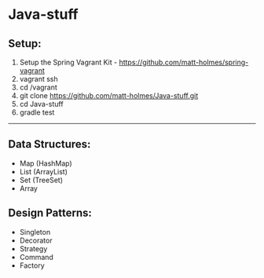 # Java-stuff

## Setup:
1. Setup the Spring Vagrant Kit - https://github.com/matt-holmes/spring-vagrant
2. vagrant ssh
3. cd /vagrant
4. git clone https://github.com/matt-holmes/Java-stuff.git
5. cd Java-stuff
6. gradle test

---

## Data Structures:
* Map (HashMap)
* List (ArrayList)
* Set (TreeSet)
* Array

## Design Patterns:
* Singleton
* Decorator
* Strategy
* Command
* Factory
